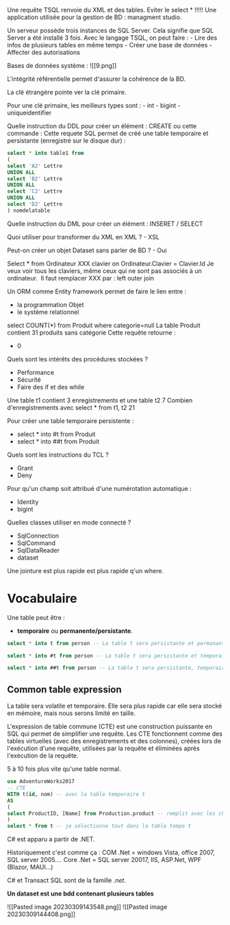 Une requête TSQL renvoie du XML et des tables.
Eviter le select * !!!!!
Une application utilisée pour la gestion de BD : managment studio.

Un serveur possède trois instances de SQL Server. Cela signifie que SQL Server a été installé 3 fois.
Avec le langage TSQL, on peut faire :
	- Lire des infos de plusieurs tables en même temps
	- Créer une base de données
	- Affecter des autorisations

Bases de données système :
![[9.png]]

L'intégrité référentielle permet d'assurer la cohérence de la BD.

La clé étrangère pointe ver la clé primaire.

Pour une clé primaire, les meilleurs types sont :
	- int
	- bigint
	- uniqueidentifier

Quelle instruction du DDL pour créer un élément : CREATE ou cette commande : 
 Cette requete SQL permet de créé une table temporaire et persistante (enregistré sur le disque dur) :
```sql
select * into table1 from 
(
select 'A2' Lettre
UNION ALL
select 'B2' Lettre
UNION ALL
select 'C2' Lettre
UNION ALL
select 'D2' Lettre
) nomdelatable
```

Quelle instruction du DML pour créer un élément  : INSERET / SELECT

Quoi utiliser pour transformer du XML en XML ?
	- XSL

Peut-on créer un objet Dataset sans parler de BD ?
	- Oui

Select * from Ordinateur XXX clavier on Ordinateur.Clavier = Clavier.Id
Je veux voir tous les claviers, même ceux qui ne sont pas associés à un ordinateur. 
Il faut remplacer XXX par : left outer join

Un ORM comme Entity framework permet de faire le lien entre :
- la programmation Objet
- le système relationnel

select COUNT(*) from Produit where categorie=null
La table Produit contient 31 produits sans catégorie
Cette requête retourne :
- 0

Quels sont les intérêts des procédures stockées ?
- Performance
- Sécurité
- Faire des if et des while

Une table t1 contient 3 enregistrements et une table t2 7
Combien d'enregistrements avec select * from t1, t2
21

Pour créer une table temporaire persistente :
- select * into #t from Produit
- select * into ##t from Produit

Quels sont les instructions du TCL ?
- Grant
- Deny

Pour qu'un champ soit attribué d'une numérotation automatique :
- Identity
- bigint

Quelles classes utiliser en mode connecté ?
- SqlConnection
- SqlCommand
- SqlDataReader
- dataset

Une jointure est plus rapide est plus rapide q'un where.

# Vocabulaire

Une table peut être :
- **temporaire** ou **permanente/persistante**.

```SQL
select * into t from person -- La table t sera persistante et permanante (enregistré sur le disque dur (permanente))

select * into #t from person -- La table t sera persistante et temporaire (supprimé lors de la déconnexion au serveur ou le temps de la procédure)

select * into ##t from person -- La table t sera persistante, temporaire et partagé (supprimé lors de la déconnexion au serveur)

```


## Common table expression
La table sera volatile et temporaire. Elle sera plus rapide car elle sera stocké en mémoire, mais nous serons limité en taille.

L'expression de table commune (CTE) est une construction puissante en SQL qui permet de simplifier une requête. Les CTE fonctionnent comme des tables virtuelles (avec des enregistrements et des colonnes), créées lors de l'exécution d'une requête, utilisées par la requête et éliminées après l'exécution de la requête.

5 à 10 fois plus vite qu'une table normal.

```sql
use AdventureWorks2017
-- CTE
WITH t(id, nom) -- avec la table temporaire t
AS 
(
select ProductID, [Name] from Production.product -- remplit avec les champs ProductID et [Name] 
)
select * from t -- je sélectionne tout dans la table tempo t
```

C# est apparu a partir de .NET.

Historiquement c'est comme ça :
COM
.Net = windows Vista, office 2007, SQL server 2005....
Core .Net = SQL server 20017, IIS, ASP.Net, WPF (Blazor, MAUI...)

C# et Transact SQL sont de la famille *.net*.

**Un dataset est une bdd contenant plusieurs tables**

![[Pasted image 20230309143548.png]]
![[Pasted image 20230309144408.png]]